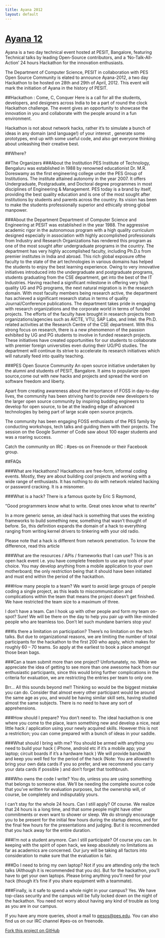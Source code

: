 ```yaml
---
title: Ayana 2012
layout: default
---
```


# [Ayana 12][self]

Ayana is a two day technical event hosted at PESIT, Bangalore, featuring Technical talks by leading Open-Source contributors, and a ‘No-Talk-All-Action’ 24 hours Hackathon for the innovation enthusiasts.

The Department of Computer Science, PESIT in collaboration with PES Open Source Community is elated to announce Ayana-2012, a two day Hackathon to be hosted on 28th and 29th of April, 2012. This event will mark the initiation of Ayana in the history of PESIT.

 

##Hackathon : Come, C, Conquer
Here is a call for all the students, developers, and designers across India to be a part of round the clock Hackathon challenge. The event gives an opportunity to showcase the innovation in you and collaborate with the people around in a fun environment.

Hackathon is not about network hacks, rather it’s to simulate a bunch of ideas in any domain (and language!) of your interest , generate some prototypes, end up with some useful code, and also get everyone thinking about unleashing their creative best.

##Where?


##The Organizers
###About the Institution
PES Institute of Technology, Bengaluru was established in 1988 by renowned educationist Dr. M.R. Doreswamy as the first engineering college under the PES Group of Institutions. The institute attained autonomy in the year 2007. It offers Undergraduate, Postgraduate, and Doctoral degree programmes in most disciplines of Engineering & Management. PES today is a brand by itself, providing the best quality education and is one of the most sought after institutions by students and parents across the country. Its vision has been to make the students professionally superior and ethically strong global manpower.

###About the Department
Department of Computer Science and Engineering at PESIT was established in the year 1988. The aggressive academic rigor in the autonomous program with a high quality curriculum designed especially in association with highly accomplished professionals from Industry and Research Organizations has rendered this program as one of the most sought after undergraduate programs in the country. The department has very highly accomplished faculty, including Ph.D.s from premier institutes in India and abroad. This rich global exposure ofthe faculty to the state of the art technologies in various domains has helped the students to enjoy the best learning experience. Owing to very innovative initiatives introduced into the undergraduate and postgraduate programs, students graduating from the CSE department, get into the best of the IT Industries.
Having reached a significant milestone in offering very high quality UG and PG programs, the next natural migration is in the research domain. With most faculty members being research active, the department has achieved a significant research status in terms of quality Journal/Conference publications. The department takes pride in engaging with research organizations and the corporate world in terms of funded projects. The efforts of the faculty have brought in research projects from organizations/agencies such as AICTE, VTU, SAP Labs, and Intel. the Ph.D. related activities at the Research Centre of the CSE department.
With this strong focus on research, there is a new phenomenon of the passion exhibited by UG and PG students to involve in funded research projects. These initiatives have created opportunities for our students to collaborate with premier foreign universities even during their UG/PG studies. The department will continue its strive to accelerate its research initiatives which will naturally feed into quality teaching.

###PES Open Source Community
An open source initiative undertaken by the alumni and students of PESIT, Bangalore. It aims to popularize open source,come out with new hacks and projects and spread the word on software freedom and liberty.

Apart from creating awareness about the importance of FOSS in day-to-day lives, the community has been striving hard to provide new developers to the larger open source community by inspiring budding engineers to develop for open source, to be at the leading edge of advanced technologies by being part of large scale open source projects.

The community has been engaging FOSS enthusiasts of the PES family by conducting workshops, tech talks and guiding them with their projects. The session on the Google Summer of Code saw about 100 eager students and was a roaring success.

Catch the community on IRC : #pes-os on Freenode or their Facebook group.

##FAQs

###What are Hackathons?
Hackathons are free-form, informal coding events. Mostly, they are about building cool projects and working with a wide range of enthusiasts. It has nothing to do with network related hacking or password cracking. It is a misnomer.

###What is a hack?
There is  a famous quote by Eric S Raymond,

“Good programmers know what to write. Great ones know what to rewrite”

In a more generic sense, an ideal hack is something that uses the existing frameworks to build something new, something that wasn’t thought of before. So, this definition expands the domain of a hack to everything ranging from writing kernel drivers to tinkering with your old radio.

Please note that a hack is different from network penetration. To know the difference, read this article

###What are the resources / APIs / frameworks that I can use?
This is an open hack event i.e. you have complete freedom to use any tools of your choice. You may develop anything from a mobile application to your own motherboard; the only restriction being that it should have been initiated and must end within the period of the hackathon.

###How many people to a team?
We want to avoid large groups of people coding a single project, as this leads to miscommunication and complications within the team that means the project doesn’t get finished. We have restricted the team size to a maximum of three.

I don’t have a team. Can I hook up with other people and form my team on-spot?
Sure! We will be there on the day to help you pair up with like-minded people who are teamless too. Don’t let such mundane barriers stop you!

###Is there a limitation on participation?
There’s no limitation on the tech talks. But due to organizational reasons, we are limiting the number of total participants for the hackathon to the first 200 who apply, which makes for roughly 60 – 70 teams. So apply at the earliest to book a place amongst those bean bags.

###Can a team submit more than one project?
Unfortunately, no. While we appreciate the idea of getting to see more than one awesome hack from our enthusiastic participants, since this would bring further complications in the criteria for evaluation, we are restricting the entries per team to only one.

Brr… All this sounds beyond me!!
Thinking so would be the biggest mistake you can do. Consider that almost every other participant would be around the same age as you, and would be having similar skill sets, having studied almost the same subjects. There is no need to have any sort of apprehensions.

###How should I prepare?
You don’t need to. The ideal hackathon is one where you come to the place, learn something new and develop a nice, neat little hack / application using your newly acquired skills. However this is not a restriction; you can come prepared with a bunch of ideas in your saddle.

###What should I bring with me?
You should be armed with anything you need to build your hack ( iPhone, android etc if it’s a mobile app; your laptop; circuit boards if it’s a hardware hack ) We will provide bandwidth and keep you well fed for the period of the hack (Note: You are allowed to bring your own data cards if you so prefer, and we recommend you carry your data cards if possible ) and don’t forget that toothbrush.

###Who owns the code I write?
You do, unless you are using something that belongs to someone else. We’ll be needing the complete source code that you’ve written for evaluation purposes, but the ownership will, of course, be completely and indisputably yours.

I can’t stay for the whole 24 hours. Can I still apply?
Of course. We realize that 24 hours is a long time, and that some people might have other commitments or even want to shower or sleep. We do strongly encourage you to be present for the initial few hours during the startup demos, and for the final few hours for the presentations and judging. But it is recommended that you hack away for the entire duration.

###I’m not a student anymore. Can I still participate?
Of course you can. In keeping with the spirit of open hack, we keep absolutely no limitations as far as academics are concerned. Our jury will be taking all factors into consideration to make sure that the evaluation is fair.

###Do I need to bring my own laptop?
Not if you are attending only the tech talks (Although it is recommended that you do). But for the hackathon, you’ll have  to get your own laptops. Please bring anything you’ll need for your hack (though it’s fine if you share equipment with a teammate).

###Finally, is it safe to spend a whole night in your campus?
Yes. We have top-class security and the campus will be fully locked down on the night of the hackathon. You need not worry about having any kind of trouble as long as you are in our campus.


If you have any more queries, shoot a mail to pesos@pes.edu. You can also find us on our IRC channel #pes-os on freenode.

[Fork this project on GitHub][github]

[self]: http://ayana.in/ "Ayana 12"
[github]: https://github.com/ayana12/ayana12.github.com/ "Fork on GitHub"
